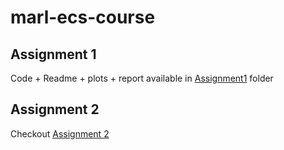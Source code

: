 # marl-ecs-course

## Assignment 1
Code + Readme + plots + report available in [Assignment1](./Assignment-1/) folder

## Assignment 2
Checkout [Assignment 2](./Assignment-2/)